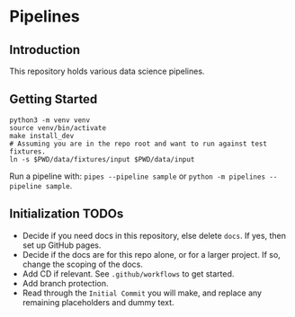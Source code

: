 # Pipelines

## Introduction

This repository holds various data science pipelines.

## Getting Started

```shell
python3 -m venv venv
source venv/bin/activate
make install_dev
# Assuming you are in the repo root and want to run against test fixtures.
ln -s $PWD/data/fixtures/input $PWD/data/input
```

Run a pipeline with: `pipes --pipeline sample` or `python -m pipelines --pipeline sample`.

## Initialization TODOs

- Decide if you need docs in this repository, else delete `docs`. If yes, then set up GitHub pages.
- Decide if the docs are for this repo alone, or for a larger project. If so, change the scoping of the docs.
- Add CD if relevant. See `.github/workflows` to get started.
- Add branch protection.
- Read through the `Initial Commit` you will make, and replace any remaining placeholders and dummy text.
